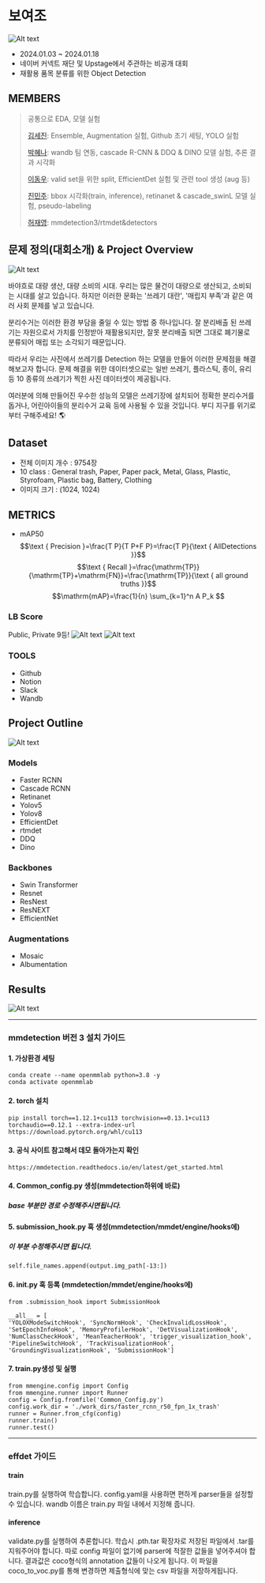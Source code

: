 # 보여조

![Alt text](./readme_images/image.png)

- 2024.01.03 ~ 2024.01.18
- 네이버 커넥트 재단 및 Upstage에서 주관하는 비공개 대회
- 재활용 품목 분류를 위한 Object Detection

## MEMBERS

> 공통으로 EDA, 모델 실험
>
>[김세진](https://github.com/Revabo): Ensemble, Augmentation 실험, Github 초기 세팅, YOLO 실험
>
>[박혜나](https://github.com/heynapark): wandb 팀 연동, cascade R-CNN & DDQ & DINO 모델 실험, 추론 결과 시각화
>
>[이동우](https://github.com/Dong-Uri): valid set을 위한 split, EfficientDet 실험 및 관련 tool 생성 (aug 등)
>
>[진민주](https://github.com/freenozero): bbox 시각화(train, inference), retinanet & cascade_swinL 모델 실험, pseudo-labeling
>
>[허재영](https://github.com/jae-heo): mmdetection3/rtmdet&detectors
 


## 문제 정의(대회소개) & Project Overview

![Alt text](./readme_images/image-1.png)

바야흐로 대량 생산, 대량 소비의 시대. 우리는 많은 물건이 대량으로 생산되고, 소비되는 시대를 살고 있습니다. 하지만 이러한 문화는 '쓰레기 대란', '매립지 부족'과 같은 여러 사회 문제를 낳고 있습니다.

분리수거는 이러한 환경 부담을 줄일 수 있는 방법 중 하나입니다. 잘 분리배출 된 쓰레기는 자원으로서 가치를 인정받아 재활용되지만, 잘못 분리배출 되면 그대로 폐기물로 분류되어 매립 또는 소각되기 때문입니다.

따라서 우리는 사진에서 쓰레기를 Detection 하는 모델을 만들어 이러한 문제점을 해결해보고자 합니다. 문제 해결을 위한 데이터셋으로는 일반 쓰레기, 플라스틱, 종이, 유리 등 10 종류의 쓰레기가 찍힌 사진 데이터셋이 제공됩니다.

여러분에 의해 만들어진 우수한 성능의 모델은 쓰레기장에 설치되어 정확한 분리수거를 돕거나, 어린아이들의 분리수거 교육 등에 사용될 수 있을 것입니다. 부디 지구를 위기로부터 구해주세요! 🌎

## Dataset

- 전체 이미지 개수 : 9754장
- 10 class : General trash, Paper, Paper pack, Metal, Glass, Plastic, Styrofoam, Plastic bag, Battery, Clothing
- 이미지 크기 : (1024, 1024)

## METRICS

- mAP50
$$\text { Precision }=\frac{T P}{T P+F P}=\frac{T P}{\text { AllDetections }}$$
$$\text { Recall }=\frac{\mathrm{TP}}{\mathrm{TP}+\mathrm{FN}}=\frac{\mathrm{TP}}{\text { all ground truths }}$$
$$\mathrm{mAP}=\frac{1}{n} \sum_{k=1}^n A P_k $$

### LB Score

Public, Private 9등!
![Alt text](./readme_images/771DEB7A-AB89-4863-8DB6-25A89DFE128B.png)
![Alt text](./readme_images/4D4751F3-A446-4BEB-87A7-BADF8068E60C.png)

### TOOLS

- Github
- Notion
- Slack
- Wandb

## Project Outline
![Alt text](./readme_images/image-3.png)


### Models

- Faster RCNN
- Cascade RCNN
- Retinanet
- Yolov5
- Yolov8
- EfficientDet
- rtmdet
- DDQ
- Dino

### Backbones

- Swin Transformer
- Resnet
- ResNest
- ResNEXT
- EfficientNet

### Augmentations

- Mosaic
- Albumentation

## Results

![Alt text](./readme_images/FC9A1940-BBDA-408C-AC95-5731C73D1330.png)

---
### mmdetection 버전 3 설치 가이드

#### 1. 가상환경 세팅
    conda create --name openmmlab python=3.8 -y
    conda activate openmmlab

#### 2. torch 설치
    pip install torch==1.12.1+cu113 torchvision==0.13.1+cu113 torchaudio==0.12.1 --extra-index-url https://download.pytorch.org/whl/cu113
#### 3. 공식 사이트 참고해서 데모 돌아가는지 확인
    https://mmdetection.readthedocs.io/en/latest/get_started.html
#### 4. Common_config.py 생성(mmdetection하위에 바로)
##### __base__ 부분만 경로 수정해주시면됩니다.
#### 5. submission_hook.py 훅 생성(mmdetection/mmdet/engine/hooks에)
##### 이 부분 수정해주시면 됩니다.
    self.file_names.append(output.img_path[-13:])
#### 6. __init__.py 훅 등록 (mmdetection/mmdet/engine/hooks에)
    from .submission_hook import SubmissionHook
    
    __all__ = [
    'YOLOXModeSwitchHook', 'SyncNormHook', 'CheckInvalidLossHook',
    'SetEpochInfoHook', 'MemoryProfilerHook', 'DetVisualizationHook',
    'NumClassCheckHook', 'MeanTeacherHook', 'trigger_visualization_hook',
    'PipelineSwitchHook', 'TrackVisualizationHook',
    'GroundingVisualizationHook', 'SubmissionHook']
#### 7. train.py생성 및 실행
    from mmengine.config import Config
    from mmengine.runner import Runner
    config = Config.fromfile('Common_Config.py')
    config.work_dir = './work_dirs/faster_rcnn_r50_fpn_1x_trash'
    runner = Runner.from_cfg(config)
    runner.train()
    runner.test()

---
### effdet 가이드

#### train
train.py를 실행하여 학습합니다.
config.yaml을 사용하면 편하게 parser들을 설정할 수 있습니다.
wandb 이름은 train.py 파일 내에서 지정해 줍니다.

#### inference
validate.py를 실행하여 추론합니다.
학습시 .pth.tar 확장자로 저장된 파일에서 .tar를 지워주어야 합니다.
따로 config 파일이 없기에 parser에 적잘한 값들을 넣어주셔야 합니다.
결과값은 coco형식의 annotation 값들이 나오게 됩니다.
이 파일을 coco_to_voc.py를 통해 변경하면 제출형식에 맞는 csv 파일을 저장하게됩니다.